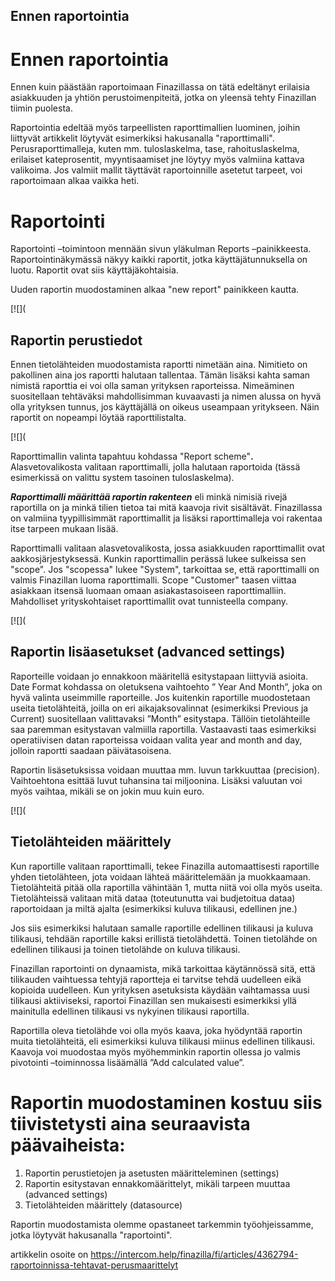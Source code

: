 ## Ennen raportointia

# Ennen raportointia

Ennen kuin päästään raportoimaan Finazillassa on tätä edeltänyt erilaisia asiakkuuden ja yhtiön perustoimenpiteitä, jotka on yleensä tehty Finazillan tiimin puolesta.

Raportointia edeltää myös tarpeellisten raporttimallien luominen, joihin liittyvät artikkelit löytyvät esimerkiksi hakusanalla "raporttimalli". Perusraporttimalleja, kuten mm. tuloslaskelma, tase, rahoituslaskelma, erilaiset kateprosentit, myyntisaamiset jne löytyy myös valmiina kattava valikoima. Jos valmiit mallit täyttävät raportoinnille asetetut tarpeet, voi raportoimaan alkaa vaikka heti.

# Raportointi

Raportointi –toimintoon mennään sivun yläkulman Reports –painikkeesta. Raportointinäkymässä näkyy kaikki raportit, jotka käyttäjätunnuksella on luotu. Raportit ovat siis käyttäjäkohtaisia.

Uuden raportin muodostaminen alkaa "new report" painikkeen kautta.

[![](

## Raportin perustiedot

Ennen tietolähteiden muodostamista raportti nimetään aina. Nimitieto on pakollinen aina jos raportti halutaan tallentaa. Tämän lisäksi kahta saman nimistä raporttia ei voi olla saman yrityksen raporteissa. Nimeäminen suositellaan tehtäväksi mahdollisimman kuvaavasti ja nimen alussa on hyvä olla yrityksen tunnus, jos käyttäjällä on oikeus useampaan yritykseen. Näin raportit on nopeampi löytää raporttilistalta.

[![](

Raporttimallin valinta tapahtuu kohdassa "Report scheme"**.** Alasvetovalikosta valitaan raporttimalli, jolla halutaan raportoida (tässä esimerkissä on valittu system tasoinen tuloslaskelma).

***Raporttimalli määrittää raportin rakenteen*** eli minkä nimisiä rivejä raportilla on ja minkä tilien tietoa tai mitä kaavoja rivit sisältävät. Finazillassa on valmiina tyypillisimmät raporttimallit ja lisäksi raporttimalleja voi rakentaa itse tarpeen mukaan lisää.

Raporttimalli valitaan alasvetovalikosta, jossa asiakkuuden raporttimallit ovat aakkosjärjestyksessä. Kunkin raporttimallin perässä lukee sulkeissa sen "scope". Jos "scopessa" lukee "System", tarkoittaa se, että raporttimalli on valmis Finazillan luoma raporttimalli. Scope "Customer" taasen viittaa asiakkaan itsensä luomaan omaan asiakastasoiseen raporttimalliin. Mahdolliset yrityskohtaiset raporttimallit ovat tunnisteella company.

[![](

## Raportin lisäasetukset (advanced settings)

Raporteille voidaan jo ennakkoon määritellä esitystapaan liittyviä asioita. Date Format kohdassa on oletuksena vaihtoehto ” Year And Month”, joka on hyvä valinta useimmille raporteille. Jos kuitenkin raportille muodostetaan useita tietolähteitä, joilla on eri aikajaksovalinnat (esimerkiksi Previous ja Current) suositellaan valittavaksi ”Month” esitystapa. Tällöin tietolähteille saa paremman esitystavan valmiilla raportilla. Vastaavasti taas esimerkiksi operatiivisen datan raporteissa voidaan valita year and month and day, jolloin raportti saadaan päivätasoisena.

Raportin lisäsetuksissa voidaan muuttaa mm. luvun tarkkuuttaa (precision). Vaihtoehtona esittää luvut tuhansina tai miljoonina. Lisäksi valuutan voi myös vaihtaa, mikäli se on jokin muu kuin euro.

[![](

## Tietolähteiden määrittely

Kun raportille valitaan raporttimalli, tekee Finazilla automaattisesti raportille yhden tietolähteen, jota voidaan lähteä määrittelemään ja muokkaamaan. Tietolähteitä pitää olla raportilla vähintään 1, mutta niitä voi olla myös useita. Tietolähteissä valitaan mitä dataa (toteutunutta vai budjetoitua dataa) raportoidaan ja miltä ajalta (esimerkiksi kuluva tilikausi, edellinen jne.)

Jos siis esimerkiksi halutaan samalle raportille edellinen tilikausi ja kuluva tilikausi, tehdään raportille kaksi erillistä tietolähdettä. Toinen tietolähde on edellinen tilikausi ja toinen tietolähde on kuluva tilikausi.

Finazillan raportointi on dynaamista, mikä tarkoittaa käytännössä sitä, että tilikauden vaihtuessa tehtyjä raportteja ei tarvitse tehdä uudelleen eikä kopioida uudelleen. Kun yrityksen asetuksista käydään vaihtamassa uusi tilikausi aktiiviseksi, raportoi Finazillan sen mukaisesti esimerkiksi yllä mainitulla edellinen tilikausi vs nykyinen tilikausi raportilla.

Raportilla oleva tietolähde voi olla myös kaava, joka hyödyntää raportin muita tietolähteitä, eli esimerkiksi kuluva tilikausi miinus edellinen tilikausi. Kaavoja voi muodostaa myös myöhemminkin raportin ollessa jo valmis pivotointi –toiminnossa lisäämällä ”Add calculated value”.

# Raportin muodostaminen kostuu siis tiivistetysti aina seuraavista päävaiheista:

1. Raportin perustietojen ja asetusten määritteleminen (settings)
2. Raportin esitystavan ennakkomäärittelyt, mikäli tarpeen muuttaa (advanced settings)
3. Tietolähteiden määrittely (datasource)

Raportin muodostamista olemme opastaneet tarkemmin työohjeissamme, jotka löytyvät hakusanalla "raportointi".



artikkelin osoite on https://intercom.help/finazilla/fi/articles/4362794-raportoinnissa-tehtavat-perusmaarittelyt

